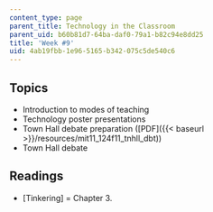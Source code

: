 ```yaml
---
content_type: page
parent_title: Technology in the Classroom
parent_uid: b60b81d7-64ba-daf0-79a1-b82c94e8dd25
title: 'Week #9'
uid: 4ab19fbb-1e96-5165-b342-075c5de540c6
---
```


Topics
------

*   Introduction to modes of teaching
*   Technology poster presentations
*   Town Hall debate preparation ([PDF]({{< baseurl >}}/resources/mit11_124f11_tnhll_dbt))
*   Town Hall debate

Readings
--------

*   \[Tinkering\] = Chapter 3.